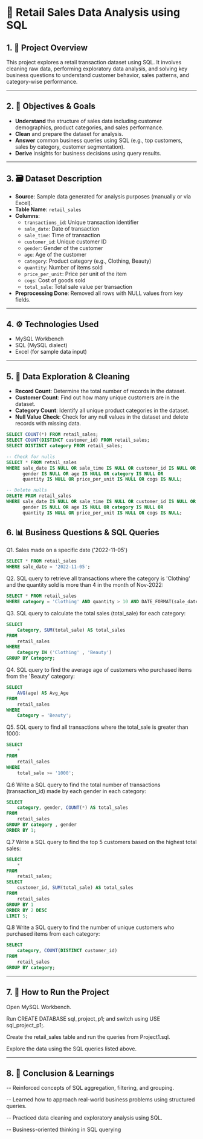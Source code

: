 # 🛒 Retail Sales Data Analysis using SQL

## 1. 📌 Project Overview

This project explores a retail transaction dataset using SQL. It involves cleaning raw data, performing exploratory data analysis, and solving key business questions to understand customer behavior, sales patterns, and category-wise performance.

---

## 2. 🎯 Objectives & Goals

- **Understand** the structure of sales data including customer demographics, product categories, and sales performance.
- **Clean** and prepare the dataset for analysis.
- **Answer** common business queries using SQL (e.g., top customers, sales by category, customer segmentation).
- **Derive** insights for business decisions using query results.

---

## 3. 🗃️ Dataset Description

- **Source**: Sample data generated for analysis purposes (manually or via Excel).
- **Table Name**: `retail_sales`
- **Columns**:
  - `transactions_id`: Unique transaction identifier
  - `sale_date`: Date of transaction
  - `sale_time`: Time of transaction
  - `customer_id`: Unique customer ID
  - `gender`: Gender of the customer
  - `age`: Age of the customer
  - `category`: Product category (e.g., Clothing, Beauty)
  - `quantity`: Number of items sold
  - `price_per_unit`: Price per unit of the item
  - `cogs`: Cost of goods sold
  - `total_sale`: Total sale value per transaction
- **Preprocessing Done**: Removed all rows with NULL values from key fields.

---

## 4. ⚙️ Technologies Used

- MySQL Workbench
- SQL (MySQL dialect)
- Excel (for sample data input)

---

## 5. 🧹 Data Exploration & Cleaning

- **Record Count**: Determine the total number of records in the dataset.
- **Customer Count**: Find out how many unique customers are in the dataset.
- **Category Count**: Identify all unique product categories in the dataset.
- **Null Value Check**: Check for any null values in the dataset and delete records with missing data.

```sql
SELECT COUNT(*) FROM retail_sales;
SELECT COUNT(DISTINCT customer_id) FROM retail_sales;
SELECT DISTINCT category FROM retail_sales;

-- Check for nulls
SELECT * FROM retail_sales
WHERE sale_date IS NULL OR sale_time IS NULL OR customer_id IS NULL OR
      gender IS NULL OR age IS NULL OR category IS NULL OR
      quantity IS NULL OR price_per_unit IS NULL OR cogs IS NULL;

-- Delete nulls
DELETE FROM retail_sales
WHERE sale_date IS NULL OR sale_time IS NULL OR customer_id IS NULL OR
      gender IS NULL OR age IS NULL OR category IS NULL OR
      quantity IS NULL OR price_per_unit IS NULL OR cogs IS NULL;
```

## 6. 📊 Business Questions & SQL Queries

Q1. Sales made on a specific date ('2022-11-05')
```sql
SELECT * FROM retail_sales
WHERE sale_date = '2022-11-05';
```

Q2. SQL query to retrieve all transactions where the category is 'Clothing' and the quantity sold is more than 4 in the month of Nov-2022:
```sql
SELECT * FROM retail_sales
WHERE category = 'Clothing' AND quantity > 10 AND DATE_FORMAT(sale_date, '%Y-%m') = '2022-11';
```

Q3. SQL query to calculate the total sales (total_sale) for each category:
```sql
SELECT 
    Category, SUM(total_sale) AS total_sales
FROM
    retail_sales
WHERE
    Category IN ('Clothing' , 'Beauty')
GROUP BY Category;

```

Q4. SQL query to find the average age of customers who purchased items from the 'Beauty' category:
```sql
SELECT 
    AVG(age) AS Avg_Age
FROM
    retail_sales
WHERE
    Category = 'Beauty';
```

Q5. SQL query to find all transactions where the total_sale is greater than 1000:
```sql
SELECT 
    *
FROM
    retail_sales
WHERE
    total_sale >= '1000';
```

Q.6 Write a SQL query to find the total number of transactions (transaction_id) made by each gender in each category:
```sql
SELECT 
    category, gender, COUNT(*) AS total_sales
FROM
    retail_sales
GROUP BY category , gender
ORDER BY 1;
```

Q.7 Write a SQL query to find the top 5 customers based on the highest total sales:
```sql
SELECT 
    *
FROM
    retail_sales;
SELECT 
    customer_id, SUM(total_sale) AS total_sales
FROM
    retail_sales
GROUP BY 1
ORDER BY 2 DESC
LIMIT 5;

```

Q.8 Write a SQL query to find the number of unique customers who purchased items from each category:
```sql
SELECT 
    category, COUNT(DISTINCT customer_id)
FROM
    retail_sales
GROUP BY category;

```
---

## 7. 🚀 How to Run the Project
Open MySQL Workbench.

Run CREATE DATABASE sql_project_p1; and switch using USE sql_project_p1;.

Create the retail_sales table and run the queries from Project1.sql.

Explore the data using the SQL queries listed above.

---

## 8. 🧠 Conclusion & Learnings
-- Reinforced concepts of SQL aggregation, filtering, and grouping.

-- Learned how to approach real-world business problems using structured queries.

-- Practiced data cleaning and exploratory analysis using SQL.

-- Business-oriented thinking in SQL querying

